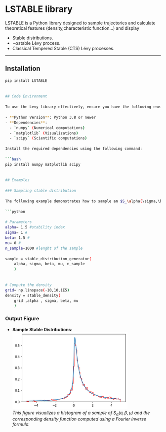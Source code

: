 # LSTABLE library

LSTABLE is a Python library designed to sample trajectories and calculate theoretical features (density,characteristic function...) and display
- Stable distributions.
- $-\alpha$stable Lévy process.
- Classical Tempered Stable (CTS) Lévy processes.

---

## Installation

```bash
pip install LSTABLE


## Code Environment

To use the Levy library effectively, ensure you have the following environment setup:

- **Python Version**: Python 3.8 or newer
- **Dependencies**:
  - `numpy` (Numerical computations)
  - `matplotlib` (Visualizations)
  - `scipy` (Scientific computations)

Install the required dependencies using the following command:

```bash
pip install numpy matplotlib scipy


## Examples

### Sampling stable distribution

The following example demonstrates how to sample an $S_\alpha(\sigma,\beta,\mu)$

```python

# Parameters
alpha= 1.5 #stability index
sigma= 1 #
beta= 1.5 #
mu= 0 # 
n_sample=1000 #lenght of the sample

sample = stable_distribution_generator(
	alpha, sigma, beta, mu, n_sample
	)


# Compute the density
grid= np.linspace(-10,10,1E5)
density = stable_density(
	grid ,alpha , sigma, beta, mu
	)
```

### Output Figure

- **Sample Stable Distributions**:  
  ![Example](./figures/stable_hist_density_alpha05.png)  
  *This figure visualizes a histogram of a sample of $S_\alpha(\sigma,\beta,\mu)$ and the corresponding density function computed using a Fourier Inverse formula.*



